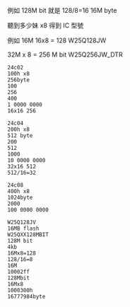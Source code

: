 例如
128M bit 就是
128/8=16
16M byte

聽到多少妹 x8 得到 IC 型號

例如 16M 16x8 = 128
W25Q128JW

32M x 8 = 256 M bit
W25Q256JW_DTR

```
24c02
100h x8
256byte
100
256
400
1 0000 0000
16x16 256

24c04
200h x8
512 byte
200
512
1000
10 0000 0000
32x16 512
512/16=32

24c08
400h x8
1024byte
2000
100 0000 0000

W25Q128JV
16MB flash
W25QXX128MBIT
128M bit
4kb
16Mx8=128
128/16=8
16M
10002ff
128Mbit
16Mx8
1000300h
16777984byte
```
